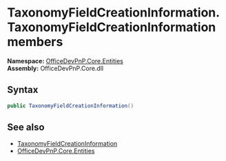 # TaxonomyFieldCreationInformation.TaxonomyFieldCreationInformation members 
  

**Namespace:** [OfficeDevPnP.Core.Entities](OfficeDevPnP.Core.Entities.md)  
**Assembly:** OfficeDevPnP.Core.dll  
## Syntax
```C#
public TaxonomyFieldCreationInformation()
```
## See also
- [TaxonomyFieldCreationInformation](OfficeDevPnP.Core.Entities.TaxonomyFieldCreationInformation.md)
- [OfficeDevPnP.Core.Entities](OfficeDevPnP.Core.Entities.md)
